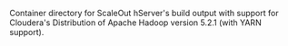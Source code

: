 Container directory for ScaleOut hServer's build output with support for Cloudera's Distribution of Apache Hadoop version 5.2.1 (with YARN support).